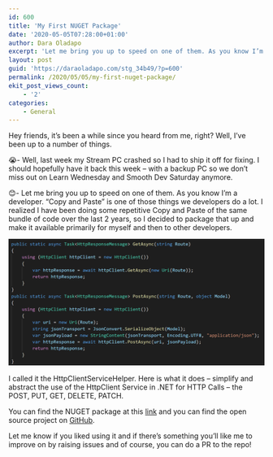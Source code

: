 ```yaml
---
id: 600
title: 'My First NUGET Package'
date: '2020-05-05T07:28:00+01:00'
author: Dara Oladapo
excerpt: 'Let me bring you up to speed on one of them. As you know I’m a developer. “Copy and Paste” is one of those things we developers do a lot. I realized I have been doing some repetitive Copy and Paste of the same bundle of code over the last 2 years, so I decided to package that up and make it available primarily for myself and then to other developers.'
layout: post
guid: 'https://daraoladapo.com/stg_34b49/?p=600'
permalink: /2020/05/05/my-first-nuget-package/
ekit_post_views_count:
    - '2'
categories:
    - General
---
```


Hey friends, it’s been a while since you heard from me, right? Well, I’ve been up to a number of things.

😭- Well, last week my Stream PC crashed so I had to ship it off for fixing. I should hopefully have it back this week – with a backup PC so we don’t miss out on Learn Wednesday and Smooth Dev Saturday anymore.

😊- Let me bring you up to speed on one of them. As you know I’m a developer. “Copy and Paste” is one of those things we developers do a lot. I realized I have been doing some repetitive Copy and Paste of the same bundle of code over the last 2 years, so I decided to package that up and make it available primarily for myself and then to other developers.

![](./blog-assets/2023/11/word-image-600-1.png)

I called it the HttpClientServiceHelper. Here is what it does – simplify and abstract the use of the HttpClient Service in .NET for HTTP Calls – the POST, PUT, GET, DELETE, PATCH.

You can find the NUGET package at this [link](https://www.nuget.org/packages/HttpClientServiceHelper/) and you can find the open source project on [GitHub](https://github.com/DaraOladapo/HttpClientServiceHelper).

Let me know if you liked using it and if there’s something you’ll like me to improve on by raising issues and of course, you can do a PR to the repo!